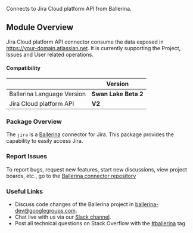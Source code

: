 Connects to Jira Cloud platform API from Ballerina.

## Module Overview

Jira Cloud platform API connector consume the data exposed in https://your-domain.atlassian.net. It is currently supporting the Project, Issues and User related operations.

#### Compatibility
|                               | Version               |
|-------------------------------|-----------------------|
| Ballerina Language Version    |  **Swan Lake Beta 2** |
|   Jira Cloud platform API     |         **V2**        |

### Package Overview
The `jira` is a [Ballerina](https://ballerina.io/) connector for Jira.
This package provides the capability to easily access Jira.
### Report Issues
To report bugs, request new features, start new discussions, view project boards, etc., go to the [Ballerina connector repository](link)
### Useful Links
- Discuss code changes of the Ballerina project in [ballerina-dev@googlegroups.com](mailto:ballerina-dev@googlegroups.com).
- Chat live with us via our [Slack channel](https://ballerina.io/community/slack/).
- Post all technical questions on Stack Overflow with the [#ballerina](https://stackoverflow.com/questions/tagged/ballerina) tag
